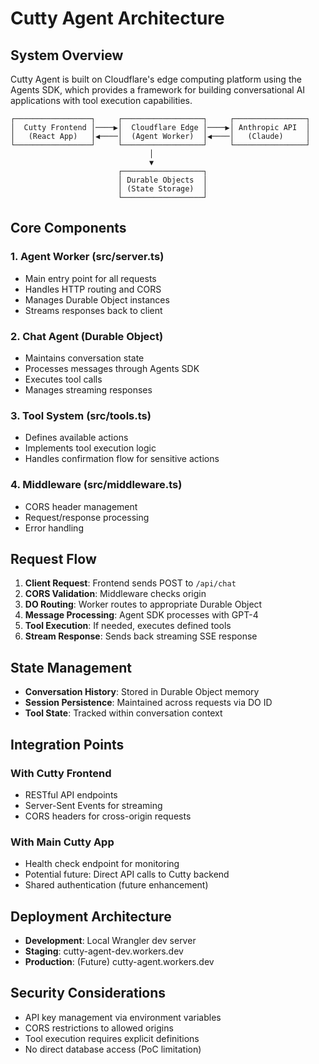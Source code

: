 # Cutty Agent Architecture

## System Overview

Cutty Agent is built on Cloudflare's edge computing platform using the Agents SDK, which provides a framework for building conversational AI applications with tool execution capabilities.

```
┌─────────────────┐     ┌──────────────────┐     ┌────────────────┐
│  Cutty Frontend │────▶│  Cloudflare Edge │────▶│ Anthropic API  │
│   (React App)   │◀────│  (Agent Worker)  │◀────│   (Claude)     │
└─────────────────┘     └──────────────────┘     └────────────────┘
                               │
                               ▼
                        ┌──────────────────┐
                        │ Durable Objects  │
                        │ (State Storage)  │
                        └──────────────────┘
```

## Core Components

### 1. Agent Worker (src/server.ts)

- Main entry point for all requests
- Handles HTTP routing and CORS
- Manages Durable Object instances
- Streams responses back to client

### 2. Chat Agent (Durable Object)

- Maintains conversation state
- Processes messages through Agents SDK
- Executes tool calls
- Manages streaming responses

### 3. Tool System (src/tools.ts)

- Defines available actions
- Implements tool execution logic
- Handles confirmation flow for sensitive actions

### 4. Middleware (src/middleware.ts)

- CORS header management
- Request/response processing
- Error handling

## Request Flow

1. **Client Request**: Frontend sends POST to `/api/chat`
2. **CORS Validation**: Middleware checks origin
3. **DO Routing**: Worker routes to appropriate Durable Object
4. **Message Processing**: Agent SDK processes with GPT-4
5. **Tool Execution**: If needed, executes defined tools
6. **Stream Response**: Sends back streaming SSE response

## State Management

- **Conversation History**: Stored in Durable Object memory
- **Session Persistence**: Maintained across requests via DO ID
- **Tool State**: Tracked within conversation context

## Integration Points

### With Cutty Frontend

- RESTful API endpoints
- Server-Sent Events for streaming
- CORS headers for cross-origin requests

### With Main Cutty App

- Health check endpoint for monitoring
- Potential future: Direct API calls to Cutty backend
- Shared authentication (future enhancement)

## Deployment Architecture

- **Development**: Local Wrangler dev server
- **Staging**: cutty-agent-dev.workers.dev
- **Production**: (Future) cutty-agent.workers.dev

## Security Considerations

- API key management via environment variables
- CORS restrictions to allowed origins
- Tool execution requires explicit definitions
- No direct database access (PoC limitation)
